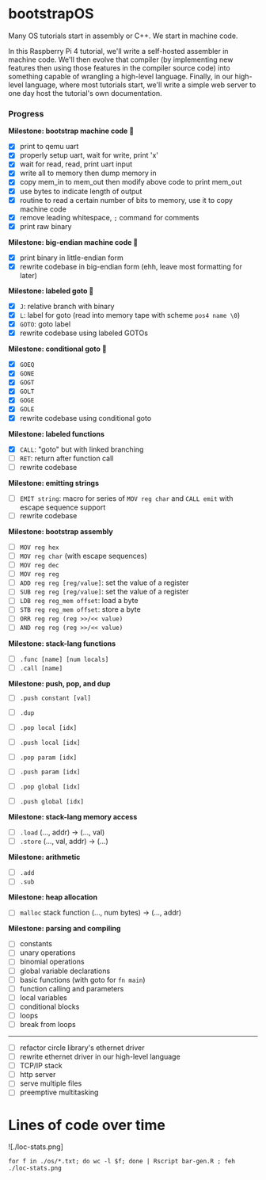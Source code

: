 # bootstrapOS

Many OS tutorials start in assembly or C++. We start in machine code.

In this Raspberry Pi 4 tutorial, we'll write a self-hosted assembler in machine code. We'll then evolve that compiler (by implementing new features then using those features in the compiler source code) into something capable of wrangling a high-level language. Finally, in our high-level language, where most tutorials start, we'll write a simple web server to one day host the tutorial's own documentation.

### Progress

**Milestone: bootstrap machine code 🎉**
- [x] print to qemu uart
- [x] properly setup uart, wait for write, print 'x'
- [x] wait for read, read, print uart input
- [x] write all to memory then dump memory in
- [x] copy mem_in to mem_out then modify above code to print mem_out
- [x] use bytes to indicate length of output
- [x] routine to read a certain number of bits to memory, use it to copy machine code
- [x] remove leading whitespace, `;` command for comments
- [x] print raw binary

**Milestone: big-endian machine code 🎉**
- [x] print binary in little-endian form
- [x] rewrite codebase in big-endian form (ehh, leave most formatting for later)

**Milestone: labeled goto 🎉**
- [x] `J`: relative branch with binary
- [x] `L`: label for goto (read into memory tape with scheme `pos4 name \0`)
- [x] `GOTO`: goto label
- [x] rewrite codebase using labeled GOTOs 

**Milestone: conditional goto 🎉**
- [x] `GOEQ`
- [x] `GONE`
- [x] `GOGT`
- [x] `GOLT`
- [x] `GOGE`
- [x] `GOLE`
- [x] rewrite codebase using conditional goto

**Milestone: labeled functions**
- [x] `CALL`: "goto" but with linked branching
- [ ] `RET`: return after function call
- [ ] rewrite codebase

**Milestone: emitting strings**
- [ ] `EMIT string`: macro for series of `MOV reg char` and `CALL emit` with escape sequence support
- [ ] rewrite codebase

**Milestone: bootstrap assembly**
- [ ] `MOV reg hex`
- [ ] `MOV reg char` (with escape sequences)
- [ ] `MOV reg dec`
- [ ] `MOV reg reg`
- [ ] `ADD reg reg [reg/value]`: set the value of a register
- [ ] `SUB reg reg [reg/value]`: set the value of a register
- [ ] `LDB reg reg_mem offset`: load a byte
- [ ] `STB reg reg_mem offset`: store a byte
- [ ] `ORR reg reg (reg >>/<< value)`
- [ ] `AND reg reg (reg >>/<< value)`

**Milestone: stack-lang functions**
- [ ] `.func [name] [num locals]`
- [ ] `.call [name]`

**Milestone: push, pop, and dup**
- [ ] `.push constant [val]`
- [ ] `.dup`

- [ ] `.pop local [idx]`
- [ ] `.push local [idx]`

- [ ] `.pop param [idx]`
- [ ] `.push param [idx]`

- [ ] `.pop global [idx]`
- [ ] `.push global [idx]`


**Milestone: stack-lang memory access**
- [ ] `.load` (..., addr) -> (..., val)
- [ ] `.store` (..., val, addr) -> (...)

**Milestone: arithmetic**
- [ ] `.add`
- [ ] `.sub`

**Milestone: heap allocation**
- [ ] `malloc` stack function (..., num bytes) -> (..., addr)

**Milestone: parsing and compiling**
- [ ] constants
- [ ] unary operations
- [ ] binomial operations
- [ ] global variable declarations
- [ ] basic functions (with goto for `fn main`)
- [ ] function calling and parameters
- [ ] local variables
- [ ] conditional blocks
- [ ] loops
- [ ] break from loops

---

- [ ] refactor circle library's ethernet driver
- [ ] rewrite ethernet driver in our high-level language
- [ ] TCP/IP stack
- [ ] http server
- [ ] serve multiple files
- [ ] preemptive multitasking

# Lines of code over time

![./loc-stats.png]

```
for f in ./os/*.txt; do wc -l $f; done | Rscript bar-gen.R ; feh ./loc-stats.png
```
